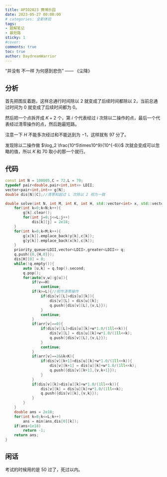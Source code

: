 ```yaml
---
title: APIO2023 赛博乐园
date: 2023-05-27 00:00:00
# categories: 全新体验
tags:
- 题解笔记
- 最短路
sticky: 1
#cover:
comments: true
toc: true
author: DaydreamWarrior
---
```


“并没有 不一样 为何感到悲伤”   —— 《尘降》

## 分析

首先把图反着跑，这样总通行时间除以 $2$ 就变成了后续时间都除以 $2$，当前总通过时间为 $0$ 就变成了后续时间都为 $0$。

然后把一个点拆开成 $K+2$ 个，第 $i$ 个代表经过 $i$ 次除以二操作的点，最后一个代表经过清零操作的点，然后跑最短路。

注意一下 $H$ 不能多次经过和不能达到为 $-1$，这样就有 $97$ 分了。

发现除以二操作做 $\log_2 \frac{10^5\times10^9}{10^{-6}}$ 次就会变成可以忽略的值，所以 $K$ 和 $70$ 取小的那一个就行。

## 代码

```cpp
const int N = 100005,C = 72,L = 70;
typedef pair<double,pair<int,int>> LDII;
vector<pair<int,int>> g[N];
double dis[N][C];//清零和超过 L 次除以 2 视为一致

double solve(int N, int M, int K, int H, std::vector<int> x, std::vector<int> y, std::vector<int> c, std::vector<int> arr){
    for(int k=0;k<N;k++){
        g[k].clear();
        for(int j=0;j<=L;j++)
            dis[k][j] = 2e18;
    }
    for(int k=0;k<M;k++){
        g[x[k]].emplace_back(y[k],c[k]);
        g[y[k]].emplace_back(x[k],c[k]);
    }
    priority_queue<LDII,vector<LDII>,greater<LDII>> q;
    q.push({0,{H,0}});
    dis[H][0] = 0;
    while(!q.empty()){
        auto [u,k] = q.top().second;
        q.pop();
        for(auto[v,w]:g[u]){
            if(v==H)
                continue;
            if(k>=L){//视作清零操作
                if(dis[v][L]>dis[u][k]){
                    dis[v][L] = dis[u][k];
                    q.push({dis[v][L],{v,L}});
                }
                continue;
            }
            if(arr[v]==0){
                if(dis[v][L]>dis[u][k]+w*1.0/(1ll<<k)){
                    dis[v][L] = dis[u][k]+w*1.0/(1ll<<k);
                    q.push({dis[v][L],{v,L}});
                }
                continue;
            }
            if(arr[v]==2&&k<K){
                if(dis[v][k+1]>dis[u][k]+w*1.0/(1ll<<k)){
                    dis[v][k+1] = dis[u][k]+w*1.0/(1ll<<k);
                    q.push({dis[v][k+1],{v,k+1}});
                }
            }
            if(dis[v][k]>dis[u][k]+w*1.0/(1ll<<k)){
                dis[v][k] = dis[u][k]+w*1.0/(1ll<<k);
                q.push({dis[v][k],{v,k}});
            }
        }
    }
    double ans = 2e18;
    for(int k=0;k<=L;k++)
        ans = min(ans,dis[0][k]);
    if(ans>1e18)
        return -1;
    return ans;
}
```

## 闲话
考试的时候用的是 $50$ 过了，死过以内。